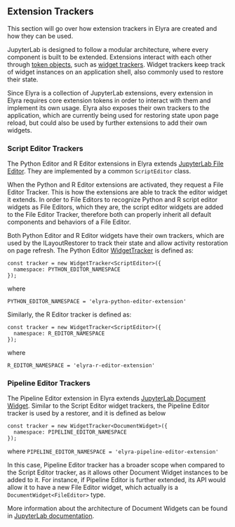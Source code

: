 <!--
{% comment %}
Copyright 2018-2025 Elyra Authors

Licensed under the Apache License, Version 2.0 (the "License");
you may not use this file except in compliance with the License.
You may obtain a copy of the License at

http://www.apache.org/licenses/LICENSE-2.0

Unless required by applicable law or agreed to in writing, software
distributed under the License is distributed on an "AS IS" BASIS,
WITHOUT WARRANTIES OR CONDITIONS OF ANY KIND, either express or implied.
See the License for the specific language governing permissions and
limitations under the License.
{% endcomment %}
-->
## Extension Trackers

This section will go over how extension trackers in Elyra are created and how they can be used.

JupyterLab is designed to follow a modular architecture, where every component is built to be extended. Extensions interact with each other through [token objects](https://jupyterlab.readthedocs.io/en/stable/extension/extension_points.html?#core-tokens), such as [widget trackers](https://jupyterlab.readthedocs.io/en/stable/extension/extension_points.html?token#widget-tracker). Widget trackers keep track of widget instances on an application shell, also commonly used to restore their state.

Since Elyra is a collection of JupyterLab extensions, every extension in Elyra requires core extension tokens in order to interact with them and implement its own usage. Elyra also exposes their own trackers to the application, which are currently being used for restoring state upon page reload, but could also be used by further extensions to add their own widgets.

### Script Editor Trackers
The Python Editor and R Editor extensions in Elyra extends [JupyterLab File Editor](https://jupyterlab.readthedocs.io/en/stable/api/classes/fileeditor.fileeditor-2.html).
They are implemented by a common `ScriptEditor` class.

When the Python and R Editor extensions are activated, they request a File Editor Tracker. This is how the extensions are able to track the editor widget it extends.
In order to File Editors to recognize Python and R script editor widgets as File Editors, which they are, the script editor widgets are added to the File Editor Tracker, therefore both can properly inherit all default components and behaviors of a File Editor.

Both Python Editor and R Editor widgets have their own trackers, which are used by the ILayoutRestorer to track their state and allow activity restoration on page refresh.
The Python Editor [WidgetTracker](https://jupyterlab.readthedocs.io/en/stable/api/classes/apputils.widgettracker-1.html) is defined as:
```
const tracker = new WidgetTracker<ScriptEditor>({
  namespace: PYTHON_EDITOR_NAMESPACE
});
```
where
```
PYTHON_EDITOR_NAMESPACE = 'elyra-python-editor-extension'
```
Similarly, the R Editor tracker is defined as:
```
const tracker = new WidgetTracker<ScriptEditor>({
  namespace: R_EDITOR_NAMESPACE
});
```
where
```
R_EDITOR_NAMESPACE = 'elyra-r-editor-extension'
```

### Pipeline Editor Trackers
The Pipeline Editor extension in Elyra extends [JupyterLab Document Widget](https://jupyterlab.readthedocs.io/en/latest/extension/documents.html). Similar to the Script Editor widget trackers, the Pipeline Editor tracker is used by a restorer, and it is defined as below
```
const tracker = new WidgetTracker<DocumentWidget>({
  namespace: PIPELINE_EDITOR_NAMESPACE
});
```
where `PIPELINE_EDITOR_NAMESPACE = 'elyra-pipeline-editor-extension'`

In this case, Pipeline Editor tracker has a broader scope when compared to the Script Editor tracker, as it allows other Document Widget instances to be added to it. For instance, if Pipeline Editor is further extended, its API would allow it to have a new File Editor widget, which actually is a `DocumentWidget<FileEditor>` type.

More information about the architecture of Document Widgets can be found in [JupyterLab documentation](https://jupyterlab.readthedocs.io/en/stable/index.html).
